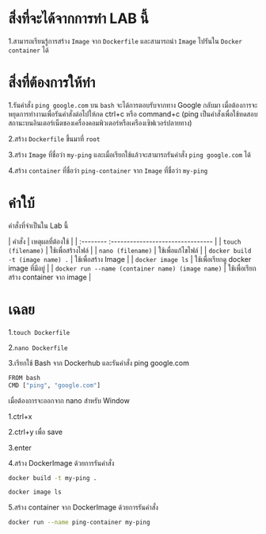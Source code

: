 # สิ่งที่จะได้จากการทำ LAB นี้

1.สามารถเรียนรู้การสร้าง `Image` จาก `Dockerfile` และสามารถนำ `Image` ไปรันใน `Docker container` ได้


# สิ่งที่ต้องการให้ทำ

1.รันคำสั่ง `ping google.com` บน `bash` จะได้การตอบรับจากทาง Google กลับมา เมื่อต้องการจะหยุดการทำงานเพื่อรันคำสั่งต่อไปให้กด ctrl+c หรือ command+c
(ping เป็นคำสั่งเพื่อใช้ทดสอบสถานะบนอินเตอร์เน็ตชองเครื่องคอมพิวเตอร์หรือเครืองเซิฟเวอร์ปลายทาง)

2.สร้าง `Dockerfile` ขึ้นมาที่ `root` 

3.สร้าง `Image` ที่ชื่อว่า `my-ping` และเมื่อเรียกใช้แล้วจะสามารถรันคำสั่ง `ping google.com` ได้

4.สร้าง `container` ที่ชื่อว่า `ping-container` จาก `Image` ที่ชื่อว่า `my-ping`


# คำใบ้

คำสั่งที่จำเป็นใน Lab นี้


| คำสั่ง     | เหตุผลที่ต้องใช้                       |
| :-------- :-------------------------------- |
| `touch (filename)`     | ใช้เพื่อสร้างไฟล์ |
| `nano (filename)`     | ใช้เพื่อแก้ไขไฟล์ |
| `docker build -t (image name) .`     | ใช้เพื่อสร้าง Image |
| `docker image ls`     | ใช้เพื่อเรียกดู docker image ที่มีอยู่ |
| `docker run --name (container name) (image name)`     | ใช้เพื่อเรียกสร้าง container จาก image |


# เฉลย

1.`touch Dockerfile`

2.`nano Dockerfile`

3.เรียกใช้ Bash จาก Dockerhub และรันคำสั่ง ping google.com
```bash
FROM bash
CMD ["ping", "google.com"]
```

เมื่อต้องการจะออกจาก nano สำหรับ Window 

1.ctrl+x

2.ctrl+y เพื่อ save

3.enter

4.สร้าง DockerImage ด้วยการรันคำสั่ง
```bash
docker build -t my-ping .

docker image ls
```

5.สร้าง container จาก DockerImage ด้วยการรันคำสั่ง
```bash
docker run --name ping-container my-ping
```
